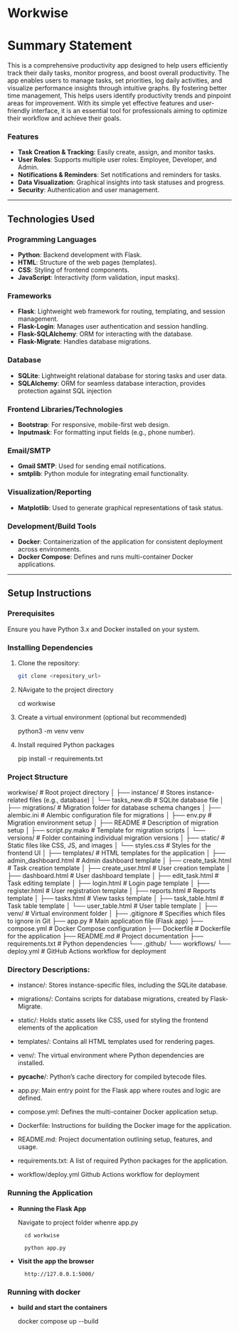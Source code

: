# Workwise

# Summary Statement

This is a comprehensive productivity app designed to help users efficiently track their daily tasks, monitor progress, and boost overall productivity. The app enables users to manage tasks, set priorities, log daily activities, and visualize performance insights through intuitive graphs. By fostering better time management, This helps users identify productivity trends and pinpoint areas for improvement. With its simple yet effective features and user-friendly interface, it is an essential tool for professionals aiming to optimize their workflow and achieve their goals.

### Features
- **Task Creation & Tracking**: Easily create, assign, and monitor tasks.
- **User Roles**: Supports multiple user roles: Employee, Developer, and Admin.
- **Notifications & Reminders**: Set notifications and reminders for tasks.
- **Data Visualization**: Graphical insights into task statuses and progress.
- **Security**: Authentication and user management.

---

## Technologies Used

### **Programming Languages**
- **Python**: Backend development with Flask.
- **HTML**: Structure of the web pages (templates).
- **CSS**: Styling of frontend components.
- **JavaScript**: Interactivity (form validation, input masks).

### **Frameworks**
- **Flask**: Lightweight web framework for routing, templating, and session management.
- **Flask-Login**: Manages user authentication and session handling.
- **Flask-SQLAlchemy**: ORM for interacting with the database.
- **Flask-Migrate**: Handles database migrations.

### **Database**
- **SQLite**: Lightweight relational database for storing tasks and user data.
- **SQLAlchemy**: ORM for seamless database interaction, provides protection against SQL injection

### **Frontend Libraries/Technologies**
- **Bootstrap**: For responsive, mobile-first web design.
- **Inputmask**: For formatting input fields (e.g., phone number).

### **Email/SMTP**
- **Gmail SMTP**: Used for sending email notifications.
- **smtplib**: Python module for integrating email functionality.

### **Visualization/Reporting**
- **Matplotlib**: Used to generate graphical representations of task status.

### **Development/Build Tools**
- **Docker**: Containerization of the application for consistent deployment across environments.
- **Docker Compose**: Defines and runs multi-container Docker applications.

---

## Setup Instructions

### Prerequisites
Ensure you have Python 3.x and Docker installed on your system.

### Installing Dependencies
1. Clone the repository:
   ```bash
   git clone <repository_url>

2. NAvigate to the project directory

    cd workwise

3. Create a virtual environment (optional but recommended)

    python3 -m venv venv

4. Install required Python packages

    pip install -r requirements.txt


### Project Structure

 workwise/                           # Root project directory
│
├── instance/                        # Stores instance-related files (e.g., database)
│   └── tasks_new.db                 # SQLite database file
│
├── migrations/                      # Migration folder for database schema changes
│   ├── alembic.ini                  # Alembic configuration file for migrations
│   ├── env.py                       # Migration environment setup
│   ├── README                       # Description of migration setup
│   ├── script.py.mako               # Template for migration scripts
│   └── versions/                    # Folder containing individual migration versions
│
├── static/                          # Static files like CSS, JS, and images
│   └── styles.css                   # Styles for the frontend UI
│
├── templates/                       # HTML templates for the application
│   ├── admin_dashboard.html         # Admin dashboard template
│   ├── create_task.html             # Task creation template
│   ├── create_user.html             # User creation template
│   ├── dashboard.html               # User dashboard template
│   ├── edit_task.html               # Task editing template
│   ├── login.html                   # Login page template
│   ├── register.html                # User registration template
│   ├── reports.html                 # Reports template
│   ├── tasks.html                   # View tasks template
│   ├── task_table.html              # Task table template
│   └── user_table.html              # User table template
│
├── venv/                            # Virtual environment folder
│
├── .gitignore                       # Specifies which files to ignore in Git
├── app.py                           # Main application file (Flask app)
├── compose.yml                      # Docker Compose configuration
├── Dockerfile                       # Dockerfile for the application
├── README.md                        # Project documentation
├── requirements.txt                 # Python dependencies
└── .github/
    └── workflows/
        └── deploy.yml               # GitHub Actions workflow for deployment


### Directory Descriptions:

- instance/: Stores instance-specific files, including the SQLite database.

- migrations/: Contains scripts for database migrations, created by Flask-Migrate.

- static/: Holds static assets like CSS, used for styling the frontend elements of the application

- templates/: Contains all HTML templates used for rendering pages.

- venv/: The virtual environment where Python dependencies are installed.

- __pycache__/: Python’s cache directory for compiled bytecode files.

- app.py: Main entry point for the Flask app where routes and logic are defined.

- compose.yml: Defines the multi-container Docker application setup.

- Dockerfile: Instructions for building the Docker image for the application.

- README.md: Project documentation outlining setup, features, and usage.

- requirements.txt: A list of required Python packages for the application.

- workflow/deploy.yml Github Actions workflow for deployment

### Running the Application

- **Running the Flask App**

    Navigate to project folder whenre app.py 

        cd workwise

        python app.py
    
- **Visit the app the browser**

        http://127.0.0.1:5000/


### Running with docker

- **build and start the containers**

    docker compose up --build